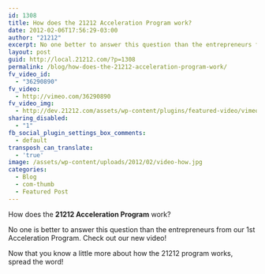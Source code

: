 ```yaml
---
id: 1308
title: How does the 21212 Acceleration Program work?
date: 2012-02-06T17:56:29-03:00
author: "21212"
excerpt: No one better to answer this question than the entrepreneurs from our 1st Acceleration Program. Check out our new video!
layout: post
guid: http://local.21212.com/?p=1308
permalink: /blog/how-does-the-21212-acceleration-program-work/
fv_video_id:
  - "36290890"
fv_video:
  - http://vimeo.com/36290890
fv_video_img:
  - http://dev.21212.com/assets/wp-content/plugins/featured-video/vimeo.jpg
sharing_disabled:
  - "1"
fb_social_plugin_settings_box_comments:
  - default
transposh_can_translate:
  - 'true'
image: /assets/wp-content/uploads/2012/02/video-how.jpg
categories:
  - Blog
  - com-thumb
  - Featured Post
---
```

How does the **21212 Acceleration Program** work?

No one is better to answer this question than the entrepreneurs from our 1st Acceleration Program. Check out our new video!



Now that you know a little more about how the 21212 program works, spread the word!